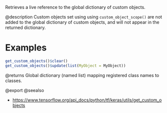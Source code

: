 Retrieves a live reference to the global dictionary of custom objects.

@description
Custom objects set using using `custom_object_scope()` are not added to the
global dictionary of custom objects, and will not appear in the returned
dictionary.

# Examples

```r
get_custom_objects()$clear()
get_custom_objects()$update(list(MyObject = MyObject))
```

@returns
    Global dictionary (named list) mapping registered class names to classes.

@export
@seealso
+ <https://www.tensorflow.org/api_docs/python/tf/keras/utils/get_custom_objects>

